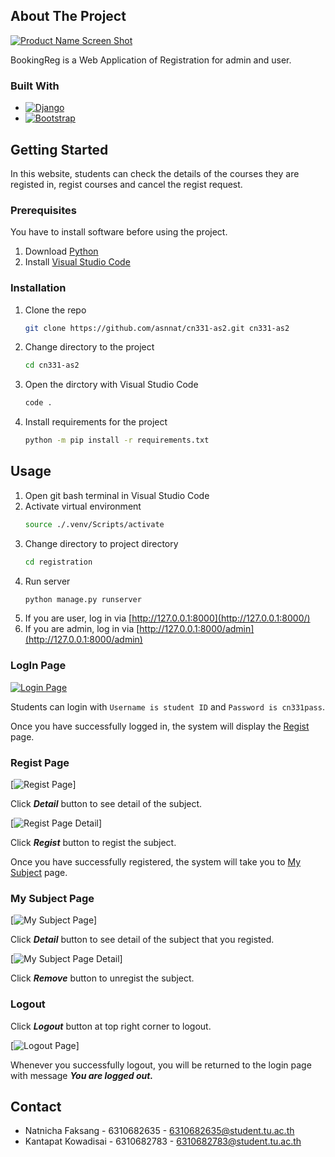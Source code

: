 <!-- ABOUT THE PROJECT -->
## About The Project

[![Product Name Screen Shot][product-screenshot]][github-url]

BookingReg is a Web Application of Registration for admin and user.

### Built With

* [![Django][djangoproject.com]][Django-url]
* [![Bootstrap][Bootstrap.com]][Bootstrap-url]

<!-- GETTING STARTED -->
## Getting Started

In this website, students can check the details of the courses they are registed in, regist courses and cancel the regist request.

### Prerequisites

You have to install software before using the project.

1. Download [Python](https://www.python.org/downloads/)
2. Install [Visual Studio Code](https://code.visualstudio.com/download)

### Installation

1. Clone the repo
    ```sh
    git clone https://github.com/asnnat/cn331-as2.git cn331-as2
    ```
2. Change directory to the project
    ```sh
    cd cn331-as2
    ```
2. Open the dirctory with Visual Studio Code
    ```sh
    code .
    ```
5. Install requirements for the project
    ```sh
    python -m pip install -r requirements.txt
    ```

<!-- USAGE -->
## Usage

1. Open git bash terminal in Visual Studio Code
2. Activate virtual environment
    ```sh
    source ./.venv/Scripts/activate
    ```
3. Change directory to project directory
    ```sh
    cd registration
    ```
4. Run server
    ```sh
    python manage.py runserver
    ```
5. If you are user, log in via [http://127.0.0.1:8000](http://127.0.0.1:8000/)
6. If you are admin, log in via [http://127.0.0.1:8000/admin](http://127.0.0.1:8000/admin)

### LogIn Page 

[![Login Page](images/user_login.png)](http://127.0.0.1:8000/)

Students can login with `Username is student ID` and `Password is cn331pass`.

Once you have successfully logged in, the system will display the [Regist](#regist-page) page.
 
### Regist Page

[![Regist Page](images/user_subject.png)]

Click ***Detail*** button to see detail of the subject.

[![Regist Page Detail](images/user_registsubject.png)]

Click ***Regist*** button to regist the subject.

Once you have successfully registered, the system will take you to [My Subject](#my-subject-page) page.

### My Subject Page

[![My Subject Page](images/user_mysubject.png)]

Click ***Detail*** button to see detail of the subject that you registed.

[![My Subject Page Detail](images/user_removesubject.png)]

Click ***Remove*** button to unregist the subject.

### Logout

Click ***Logout*** button at top right corner to logout.

[![Logout Page](images/user_logout.png)]

Whenever you successfully logout, you will be returned to the login page with message ***You are logged out.***

<!-- CONTACT -->
## Contact

* Natnicha Faksang - 6310682635 - 6310682635@student.tu.ac.th
* Kantapat Kowadisai - 6310682783 - 6310682783@student.tu.ac.th

<!-- MARKDOWN LINKS & IMAGES -->
[product-screenshot]: images/user_login.png
[github-url]: https://github.com/asnnat/cn331-as2
[djangoproject.com]: https://img.shields.io/badge/Djang0-35495E?style=for-the-badge&logo=django&logoColor=4FC08D
[Django-url]: https://www.djangoproject.com/
[Bootstrap.com]: https://img.shields.io/badge/Bootstrap-563D7C?style=for-the-badge&logo=bootstrap&logoColor=white
[Bootstrap-url]: https://getbootstrap.com